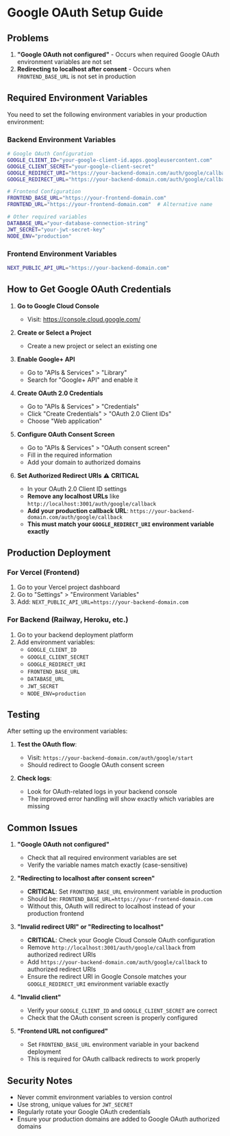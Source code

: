 # Google OAuth Setup Guide

## Problems
1. **"Google OAuth not configured"** - Occurs when required Google OAuth environment variables are not set
2. **Redirecting to localhost after consent** - Occurs when `FRONTEND_BASE_URL` is not set in production

## Required Environment Variables

You need to set the following environment variables in your production environment:

### Backend Environment Variables
```bash
# Google OAuth Configuration
GOOGLE_CLIENT_ID="your-google-client-id.apps.googleusercontent.com"
GOOGLE_CLIENT_SECRET="your-google-client-secret"
GOOGLE_REDIRECT_URI="https://your-backend-domain.com/auth/google/callback"
GOOGLE_REDIRECT_URL="https://your-backend-domain.com/auth/google/callback"  # Alternative name

# Frontend Configuration
FRONTEND_BASE_URL="https://your-frontend-domain.com"
FRONTEND_URL="https://your-frontend-domain.com"  # Alternative name

# Other required variables
DATABASE_URL="your-database-connection-string"
JWT_SECRET="your-jwt-secret-key"
NODE_ENV="production"
```

### Frontend Environment Variables
```bash
NEXT_PUBLIC_API_URL="https://your-backend-domain.com"
```

## How to Get Google OAuth Credentials

1. **Go to Google Cloud Console**
   - Visit: https://console.cloud.google.com/

2. **Create or Select a Project**
   - Create a new project or select an existing one

3. **Enable Google+ API**
   - Go to "APIs & Services" > "Library"
   - Search for "Google+ API" and enable it

4. **Create OAuth 2.0 Credentials**
   - Go to "APIs & Services" > "Credentials"
   - Click "Create Credentials" > "OAuth 2.0 Client IDs"
   - Choose "Web application"

5. **Configure OAuth Consent Screen**
   - Go to "APIs & Services" > "OAuth consent screen"
   - Fill in the required information
   - Add your domain to authorized domains

6. **Set Authorized Redirect URIs** ⚠️ **CRITICAL**
   - In your OAuth 2.0 Client ID settings
   - **Remove any localhost URLs** like `http://localhost:3001/auth/google/callback`
   - **Add your production callback URL**: `https://your-backend-domain.com/auth/google/callback`
   - **This must match your `GOOGLE_REDIRECT_URI` environment variable exactly**

## Production Deployment

### For Vercel (Frontend)
1. Go to your Vercel project dashboard
2. Go to "Settings" > "Environment Variables"
3. Add: `NEXT_PUBLIC_API_URL=https://your-backend-domain.com`

### For Backend (Railway, Heroku, etc.)
1. Go to your backend deployment platform
2. Add environment variables:
   - `GOOGLE_CLIENT_ID`
   - `GOOGLE_CLIENT_SECRET`
   - `GOOGLE_REDIRECT_URI`
   - `FRONTEND_BASE_URL`
   - `DATABASE_URL`
   - `JWT_SECRET`
   - `NODE_ENV=production`

## Testing

After setting up the environment variables:

1. **Test the OAuth flow**:
   - Visit: `https://your-backend-domain.com/auth/google/start`
   - Should redirect to Google OAuth consent screen

2. **Check logs**:
   - Look for OAuth-related logs in your backend console
   - The improved error handling will show exactly which variables are missing

## Common Issues

1. **"Google OAuth not configured"**
   - Check that all required environment variables are set
   - Verify the variable names match exactly (case-sensitive)

2. **"Redirecting to localhost after consent screen"**
   - **CRITICAL**: Set `FRONTEND_BASE_URL` environment variable in production
   - Should be: `FRONTEND_BASE_URL=https://your-frontend-domain.com`
   - Without this, OAuth will redirect to localhost instead of your production frontend

3. **"Invalid redirect URI" or "Redirecting to localhost"**
   - **CRITICAL**: Check your Google Cloud Console OAuth configuration
   - Remove `http://localhost:3001/auth/google/callback` from authorized redirect URIs
   - Add `https://your-backend-domain.com/auth/google/callback` to authorized redirect URIs
   - Ensure the redirect URI in Google Console matches your `GOOGLE_REDIRECT_URI` environment variable exactly

4. **"Invalid client"**
   - Verify your `GOOGLE_CLIENT_ID` and `GOOGLE_CLIENT_SECRET` are correct
   - Check that the OAuth consent screen is properly configured

5. **"Frontend URL not configured"**
   - Set `FRONTEND_BASE_URL` environment variable in your backend deployment
   - This is required for OAuth callback redirects to work properly

## Security Notes

- Never commit environment variables to version control
- Use strong, unique values for `JWT_SECRET`
- Regularly rotate your Google OAuth credentials
- Ensure your production domains are added to Google OAuth authorized domains
